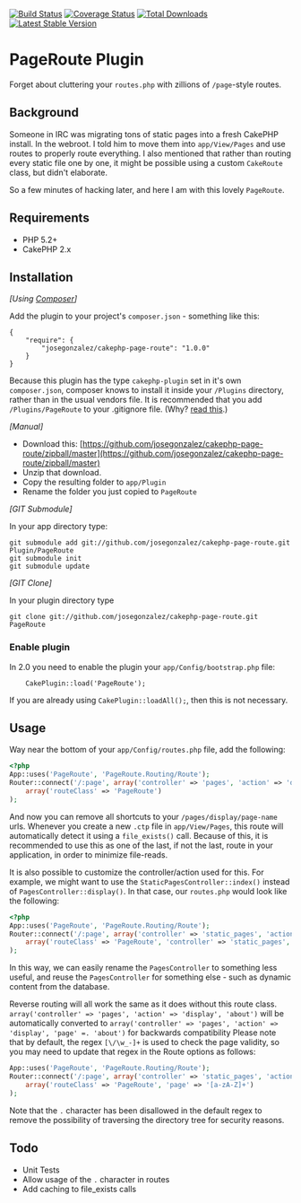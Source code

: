 [![Build Status](https://travis-ci.org/josegonzalez/cakephp-page-route.png?branch=master)](https://travis-ci.org/josegonzalez/cakephp-page-route) [![Coverage Status](https://coveralls.io/repos/josegonzalez/cakephp-page-route/badge.png?branch=master)](https://coveralls.io/r/josegonzalez/cakephp-page-route?branch=master) [![Total Downloads](https://poser.pugx.org/josegonzalez/cakephp-page-route/d/total.png)](https://packagist.org/packages/josegonzalez/cakephp-page-route) [![Latest Stable Version](https://poser.pugx.org/josegonzalez/cakephp-page-route/v/stable.png)](https://packagist.org/packages/josegonzalez/cakephp-page-route)

# PageRoute Plugin

Forget about cluttering your `routes.php` with zillions of `/page`-style routes.

## Background

Someone in IRC was migrating tons of static pages into a fresh CakePHP install. In the webroot. I told him to move them into `app/View/Pages` and use routes to properly route everything. I also mentioned that rather than routing every static file one by one, it might be possible using a custom `CakeRoute` class, but didn't elaborate.

So a few minutes of hacking later, and here I am with this lovely `PageRoute`.

## Requirements

* PHP 5.2+
* CakePHP 2.x

## Installation

_[Using [Composer](http://getcomposer.org/)]_

Add the plugin to your project's `composer.json` - something like this:

	{
		"require": {
			"josegonzalez/cakephp-page-route": "1.0.0"
		}
	}

Because this plugin has the type `cakephp-plugin` set in it's own `composer.json`, composer knows to install it inside your `/Plugins` directory, rather than in the usual vendors file. It is recommended that you add `/Plugins/PageRoute` to your .gitignore file. (Why? [read this](http://getcomposer.org/doc/faqs/should-i-commit-the-dependencies-in-my-vendor-directory.md).)

_[Manual]_

* Download this: [https://github.com/josegonzalez/cakephp-page-route/zipball/master](https://github.com/josegonzalez/cakephp-page-route/zipball/master)
* Unzip that download.
* Copy the resulting folder to `app/Plugin`
* Rename the folder you just copied to `PageRoute`

_[GIT Submodule]_

In your app directory type:

	git submodule add git://github.com/josegonzalez/cakephp-page-route.git Plugin/PageRoute
	git submodule init
	git submodule update

_[GIT Clone]_

In your plugin directory type

	git clone git://github.com/josegonzalez/cakephp-page-route.git PageRoute

### Enable plugin

In 2.0 you need to enable the plugin your `app/Config/bootstrap.php` file:

		CakePlugin::load('PageRoute');

If you are already using `CakePlugin::loadAll();`, then this is not necessary.


## Usage

Way near the bottom of your `app/Config/routes.php` file, add the following:

```php
<?php
App::uses('PageRoute', 'PageRoute.Routing/Route');
Router::connect('/:page', array('controller' => 'pages', 'action' => 'display'),
	array('routeClass' => 'PageRoute')
);
```

And now you can remove all shortcuts to your `/pages/display/page-name` urls. Whenever you create a new `.ctp` file in `app/View/Pages`, this route will automatically detect it using a `file_exists()` call. Because of this, it is recommended to use this as one of the last, if not the last, route in your application, in order to minimize file-reads.

It is also possible to customize the controller/action used for this. For example, we might want to use the `StaticPagesController::index()` instead of `PagesController::display()`. In that case, our `routes.php` would look like the following:

```php
<?php
App::uses('PageRoute', 'PageRoute.Routing/Route');
Router::connect('/:page', array('controller' => 'static_pages', 'action' => 'index'),
	array('routeClass' => 'PageRoute', 'controller' => 'static_pages', 'action' => 'index')
);
```

In this way, we can easily rename the `PagesController` to something less useful, and reuse the `PagesController` for something else - such as dynamic content from the database.

Reverse routing will all work the same as it does without this route class. `array('controller' => 'pages', 'action' => 'display', 'about')` will be automatically converted to `array('controller' => 'pages', 'action' => 'display', 'page' =. 'about')` for backwards compatibility Please note that by default, the regex `[\/\w_-]+` is used to check the page validity, so you may need to update that regex in the Route options as follows:

```php
App::uses('PageRoute', 'PageRoute.Routing/Route');
Router::connect('/:page', array('controller' => 'static_pages', 'action' => 'index'),
	array('routeClass' => 'PageRoute', 'page' => '[a-zA-Z]+')
);
```

Note that the `.` character has been disallowed in the default regex to remove the possibility of traversing the directory tree for security reasons.

## Todo

* Unit Tests
* Allow usage of the `.` character in routes
* Add caching to file_exists calls
